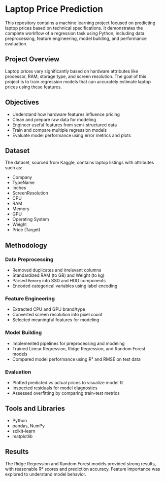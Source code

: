 # Laptop Price Prediction

This repository contains a machine learning project focused on predicting laptop prices based on technical specifications. It demonstrates the complete workflow of a regression task using Python, including data preprocessing, feature engineering, model building, and performance evaluation.

## Project Overview

Laptop prices vary significantly based on hardware attributes like processor, RAM, storage type, and screen resolution. The goal of this project is to train regression models that can accurately estimate laptop prices using these features.

## Objectives

- Understand how hardware features influence pricing  
- Clean and prepare raw data for modeling  
- Engineer useful features from semi-structured data  
- Train and compare multiple regression models  
- Evaluate model performance using error metrics and plots

## Dataset

The dataset, sourced from Kaggle, contains laptop listings with attributes such as:

- Company  
- TypeName  
- Inches  
- ScreenResolution  
- CPU  
- RAM  
- Memory  
- GPU  
- Operating System  
- Weight  
- Price (Target)

## Methodology

### Data Preprocessing

- Removed duplicates and irrelevant columns  
- Standardized RAM (to GB) and Weight (to kg)  
- Parsed `Memory` into SSD and HDD components  
- Encoded categorical variables using label encoding

### Feature Engineering

- Extracted CPU and GPU brand/type  
- Converted screen resolution into pixel count  
- Selected meaningful features for modeling

### Model Building

- Implemented pipelines for preprocessing and modeling  
- Trained Linear Regression, Ridge Regression, and Random Forest models  
- Compared model performance using R² and RMSE on test data

### Evaluation

- Plotted predicted vs actual prices to visualize model fit  
- Inspected residuals for model diagnostics  
- Assessed overfitting by comparing train-test metrics

## Tools and Libraries

- Python  
- pandas, NumPy  
- scikit-learn  
- matplotlib  

## Results

The Ridge Regression and Random Forest models provided strong results, with reasonable R² scores and prediction accuracy. Feature importance was explored to understand model behavior.


